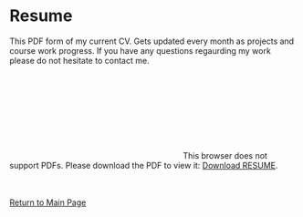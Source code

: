 # Resume
This PDF form of my current CV. Gets updated every month as projects and course work progress. If you have any questions regaurding my work please do not hesitate to contact me.  

<object data="https://github.com/OBrianbl/Resume/blob/master/OBriant_Brandon_CV.pdf" width="700px" height="700px">
    <embed src="https://github.com/OBrianbl/Resume/blob/master/OBriant_Brandon_CV.pdf">
        This browser does not support PDFs. Please download the PDF to view it: <a href="https://github.com/OBrianbl/Resume/blob/master/OBriant_Brandon_CV.pdf">Download RESUME</a>.</p>
    </embed>
</object>


<br><br><a href="https://obrianbl.github.io/">Return to Main Page</a>
